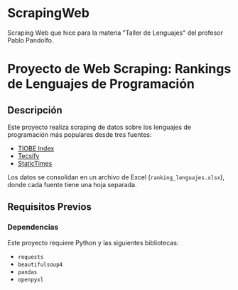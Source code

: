 # ScrapingWeb
Scraping Web que hice para la materia "Taller de Lenguajes" del profesor Pablo Pandolfo.

# Proyecto de Web Scraping: Rankings de Lenguajes de Programación

## Descripción
Este proyecto realiza scraping de datos sobre los lenguajes de programación más populares desde tres fuentes:
- [TIOBE Index](https://www.tiobe.com/tiobe-index/)
- [Tecsify](https://tecsify.com/blog/top-lenguajes-2024/)
- [StaticTimes](https://statisticstimes.com/tech/top-computer-languages.php)

Los datos se consolidan en un archivo de Excel (`ranking_lenguajes.xlsx`), donde cada fuente tiene una hoja separada.

## Requisitos Previos
### Dependencias
Este proyecto requiere Python y las siguientes bibliotecas:
- `requests`
- `beautifulsoup4`
- `pandas`
- `openpyxl`
